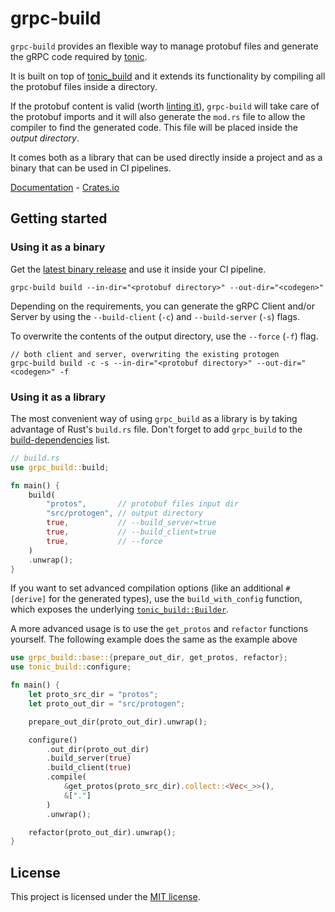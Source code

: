 # grpc-build

`grpc-build` provides an flexible way to manage protobuf files and generate the gRPC code required by [tonic](https://github.com/hyperium/tonic).

It is built on top of [tonic_build](https://github.com/hyperium/tonic/tree/master/tonic-build) and it extends its functionality by compiling all the protobuf files inside a directory.

If the protobuf content is valid (worth [linting it](https://buf.build/docs/tour-4)), `grpc-build` will take care of the protobuf imports and it will also generate the `mod.rs` file to allow the compiler to find the generated code. This file will be placed inside the *output directory*.

It comes both as a library that can be used directly inside a project and as a binary that can be used in CI pipelines.

[Documentation](https://docs.rs/grpc-build) - [Crates.io](https://crates.io/crates/grpc-build)

## Getting started

### Using it as a binary
Get the [latest binary release](https://github.com/stefandanaita/grpc-build/releases) and use it inside your CI pipeline.

```
grpc-build build --in-dir="<protobuf directory>" --out-dir="<codegen>"
```

Depending on the requirements, you can generate the gRPC Client and/or Server by using the `--build-client` (`-c`) and `--build-server` (`-s`) flags.

To overwrite the contents of the output directory, use the `--force` (`-f`) flag.

```
// both client and server, overwriting the existing protogen
grpc-build build -c -s --in-dir="<protobuf directory>" --out-dir="<codegen>" -f
```

### Using it as a library

The most convenient way of using `grpc_build` as a library is by taking advantage of Rust's `build.rs` file. Don't forget to add `grpc_build` to the [build-dependencies](https://doc.rust-lang.org/cargo/reference/specifying-dependencies.html#build-dependencies) list.

```rust
// build.rs
use grpc_build::build;

fn main() {
    build(
        "protos",       // protobuf files input dir
        "src/protogen", // output directory
        true,           // --build_server=true
        true,           // --build_client=true
        true,           // --force
    )
    .unwrap();
}
```

If you want to set advanced compilation options (like an additional `#[derive]` for the generated types), use the `build_with_config` function, which exposes the underlying [`tonic_build::Builder`](https://docs.rs/tonic-build/0.5.0/tonic_build/struct.Builder.html).

A more advanced usage is to use the `get_protos` and `refactor` functions yourself. The following example does the same as the example above

```rust
use grpc_build::base::{prepare_out_dir, get_protos, refactor};
use tonic_build::configure;

fn main() {
    let proto_src_dir = "protos";
    let proto_out_dir = "src/protogen";

    prepare_out_dir(proto_out_dir).unwrap();

    configure()
        .out_dir(proto_out_dir)
        .build_server(true)
        .build_client(true)
        .compile(
            &get_protos(proto_src_dir).collect::<Vec<_>>(),
            &["."]
        )
        .unwrap();

    refactor(proto_out_dir).unwrap();
}
```

## License
This project is licensed under the [MIT license](https://github.com/stefandanaita/grpc-build/blob/master/LICENSE).
